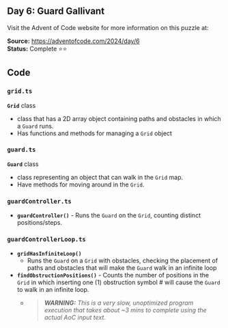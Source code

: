 ## Day 6: Guard Gallivant

Visit the Advent of Code website for more information on this puzzle at:

**Source:** https://adventofcode.com/2024/day/6<br>
**Status:** Complete ⭐⭐

## Code

### `grid.ts`

**`Grid`** class
   - class that has a 2D array object containing paths and obstacles in which a `Guard` runs.
   - Has functions and methods for managing a `Grid` object

### `guard.ts`

**`Guard`** class
   - class representing an object that can walk in the `Grid` map.
   - Have methods for moving around in the `Grid`.

### `guardController.ts`

- **`guardController()`** - Runs the `Guard` on the `Grid`, counting distinct positions/steps.

### `guardControllerLoop.ts`
- **`gridHasInfiniteLoop()`**
   - Runs the `Guard` on a `Grid` with obstacles, checking the placement of paths and obstacles that will make the `Guard` walk in an infinite loop
- **`findObstructionPositions()`** - Counts the number of positions in the `Grid` in which inserting one (1) obstruction symbol # will cause the `Guard` to walk in an infinite loop.
   - > _**WARNING:** This is a very slow, unoptimized program execution that takes about ~3 mins to complete using the actual AoC input text._

